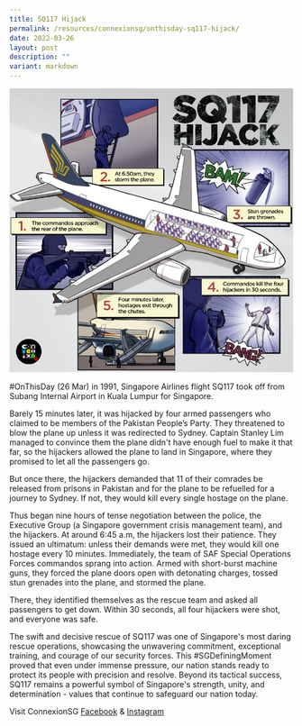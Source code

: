 ```yaml
---
title: SQ117 Hijack
permalink: /resources/connexionsg/onthisday-sq117-hijack/
date: 2022-03-26
layout: post
description: ""
variant: markdown
---
```

![](/images/sq117-recovered.jpg)

#OnThisDay (26 Mar) in 1991, Singapore Airlines flight SQ117 took off from Subang Internal Airport in Kuala Lumpur for Singapore. 

Barely 15 minutes later, it was hijacked by four armed passengers who claimed to be members of the Pakistan People’s Party. They threatened to blow the plane up unless it was redirected to Sydney. Captain Stanley Lim managed to convince them the plane didn't have enough fuel to make it that far, so the hijackers allowed the plane to land in Singapore, where they promised to let all the passengers go. 

But once there, the hijackers demanded that 11 of their comrades be released from prisons in Pakistan and for the plane to be refuelled for a journey to Sydney. If not, they would kill every single hostage on the plane. 

Thus began nine hours of tense negotiation between the police,  the Executive Group (a Singapore government crisis management team), and the hijackers. At around 6:45 a.m, the hijackers lost their patience. They issued an ultimatum: unless their demands were met, they would kill one hostage every 10 minutes. Immediately, the team of SAF Special Operations Forces commandos sprang into action. Armed with short-burst machine guns, they forced the plane doors open with detonating charges, tossed stun grenades into the plane, and stormed the plane.

There, they identified themselves as the rescue team and asked all passengers to get down. Within 30 seconds, all four hijackers were shot, and everyone was safe.

The swift and decisive rescue of SQ117 was one of Singapore's most daring rescue operations, showcasing the unwavering commitment, exceptional training, and courage of our security forces. This #SGDefiningMoment proved that even under immense pressure, our nation stands ready to protect its people with precision and resolve. Beyond its tactical success, SQ117 remains a powerful symbol of Singapore's strength, unity, and determination - values that continue to safeguard our nation today.


Visit ConnexionSG [Facebook](https://www.facebook.com/ConnexionSG) & [Instagram](https://www.instagram.com/connexionsg/)